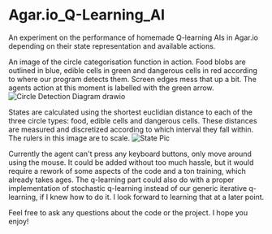 # Agar.io_Q-Learning_AI
An experiment on the performance of homemade Q-learning AIs in Agar.io depending on their state representation and available actions.

An image of the circle categorisation function in action. Food blobs are outlined in blue, edible cells in green and dangerous cells in red according to where our program detects them. Screen edges mess that up a bit. The agents action at this moment is labelled with the green arrow.
![Circle Detection Diagram drawio](https://user-images.githubusercontent.com/98162688/150537743-c788f4de-223d-44ce-a2d3-ffdec4095b87.png)

States are calculated using the shortest euclidian distance to each of the three circle types: food, edible cells and dangerous cells. These distances are measured and discretized according to which interval they fall within. The rulers in this image are to scale.
![State Pic](https://user-images.githubusercontent.com/98162688/150537757-bfd71e01-7c79-40ae-857a-cc9fa296df26.png)

Currently the agent can't press any keyboard buttons, only move around using the mouse. It could be added without too much hassle, but it would require a rework of some aspects of the code and a ton training, which already takes ages. The q-learning part could also do with a proper implementation of stochastic q-learning instead of our generic iterative q-learning, if I knew how to do it. I look forward to learning that at a later point.

Feel free to ask any questions about the code or the project. I hope you enjoy!
